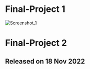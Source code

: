 # Final-Project 1
![Screenshot_1](https://user-images.githubusercontent.com/61130170/198874591-09430451-4605-40ab-ab95-4115c9ff2d9b.png)


# Final-Project 2
## Released on 18 Nov 2022
